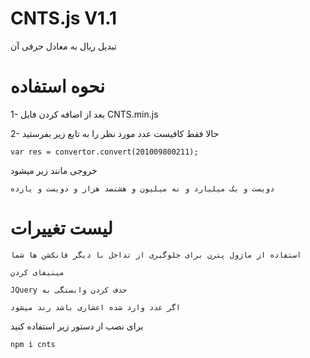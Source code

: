 # CNTS.js V1.1
تبدیل ریال به معادل حرفی آن


# نحوه استفاده

1- بعد از اضافه کردن فایل
	CNTS.min.js

2- حالا فقط کافیست عدد مورد نظر را به تابع زیر بفرستید

```
var res = convertor.convert(201009800211); 
```

خروجی مانند زیر میشود

```
دویست و یک میلیارد و نه میلیون و هشتصد هزار و دویست و یازده
```


# لیست تغییرات

	استفاده از ماژول پترن برای جلوگیری از تداخل با دیگر فانکشن ها شما
	
	مینیفای کردن 
	
	JQuery حذف کردن وابستگی به 
	
	اگر عدد وارد شده اعشاری باشد رند میشود


برای نصب از دستور زیر استفاده کنید
```
npm i cnts
```
